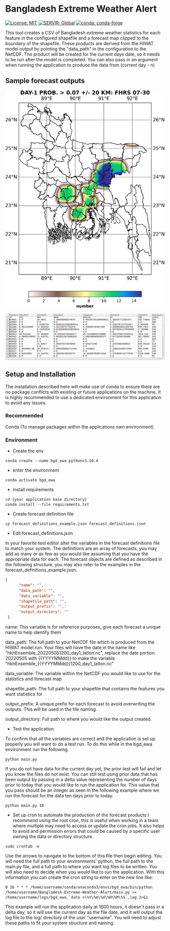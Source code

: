 # Bangladesh Extreme Weather Alert

[![License: MIT](https://img.shields.io/badge/License-MIT-yellow.svg)](https://opensource.org/licenses/MIT)
[![SERVIR: Global](https://img.shields.io/badge/SERVIR-Global-green)](https://servirglobal.net)
[![conda: conda-forge](https://shields.io/badge/conda%7Cconda--forge-v3.7.1-blue)](https://conda.io/)

This tool creates a CSV of Bangladesh extreme weather statistics for each feature in the configured shapefile
and a forecast map clipped to the boundary of the shapefile. These products are derived from the 
HIWAT model output by pointing the "data_path" in the configuration to the NetCDF.  The product will
be created for the current days date, so it needs to be run after the model is completed.  You can also 
pass in an argument when running the application to produce the data from (current day - n)
## Sample forecast outputs
![Sample Forecast](sample_product/20220425_day_1_forecast_map.jpg)

![Sample Forecast](sample_product/csv_sample.jpg)

## Setup and Installation
The installation described here will make use of conda to ensure there are no package conflicts with 
existing or future applications on the machine.  It is highly recommended to use a dedicated environment 
for this application to avoid any issues.

### Recommended
Conda (To manage packages within the applications own environment)

### Environment
- Create the env

```shell
conda create --name bgd_ewa python=3.10.4
```

- enter the environment

```shell
conda activate bgd_ewa
```

- install requirements 
```shell
cd {your application base directory}
conda install --file requirements.txt 
```

- Create forecast definition file
```shell
cp forecast_definitions_example.json forecast_definitions.json
```

- Edit forecast_definitions.json

In your favorite text editor alter the variables in the forecast definitions file
to match your system.  The definitions are an array of forecasts, you may add as 
many or as few as you would like assuming that you have the appropriate data for each.
The forecast objects are defined as described in the following structure, you may 
also refer to the examples in the forecast_definitions_example.json.  
```json
{
      "name": "", 
      "data_path": "",
      "data_variable": "",
      "shapefile_path": "",
      "output_prefix": "",
      "output_directory": ""
 }
```
name: This variable is for reference purposes, give each forecast a unique name to help identify them

data_path: The full path to your NetCDF file which is produced from the HIWAT model run.  Your files
will have the date in the name like "hkhEnsemble_202205051200_day1_latlon.nc", replace the date portion
20220505 with {{YYYYMMdd}} to make the variable "hkhEnsemble_{{YYYYMMdd}}1200_day1_latlon.nc"

data_variable: The variable within the NetCDF you would like to use for the statistics and forecast map

shapefile_path: The full path to your shapefile that contains the features you want statistics for

output_prefix: A unique prefix for each forecast to avoid overwriting the outputs.  This will be used in the file naming.

output_directory: Full path to where you would like the output created. 

- Test the application

To confirm that all the variables are correct and the application is set up properly you will want to do a test run.
To do this while in the bgd_ewa environment run the following.

```shell
python main.py
```

If you do not have data for the current day yet, the prior test will fail and let you know the files do not exist.
You can still test using prior data that has been output by passing in a delta value representing the number of days 
prior to today that you would like to run the application for.  This value that you pass should be an integer 
as seen in the following example where we run the forecast for the data ten days prior to today.

```shell
python main.py 10
```

- Set up cron to automate the production of the forecast products
I recommend using the root cron, this is useful when working in a team where multiple may need to access or update 
the cron jobs.  It also helps to avoid and permission errors that could be caused by a specific user owning the data
or directory structure.

```shell
sudo crontab -e
```

Use the arrows to navigate to the bottom of this file then begin editing.  You will need the full path to your 
environments' python, the full path to the main.py file, and a full path to where you want log files to be written.
You will also need to decide when you would like to run the application.  With this information you can create the 
cron string to enter on the new line like:

```shell
0 16 * * * /home/username/conda/anaconda3/envs/bgd_ewa/bin/python /home/username/Bangladesh-Extreme-Weather-Alert/main.py >> /home/username/logs/bgd_ewa_`date +\%Y\%m\%d\%H\%M\%S`.log 2>&1
```

This example will run the application daily at 1600 hours, it doesn't pass in a delta day, so it will use the current
day as the file date, and it will output the log file to the log/ directory of the user "username".  You will need
to adjust these paths to fit your system structure and naming.